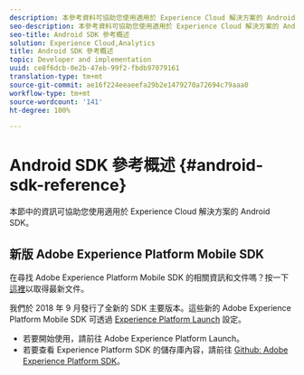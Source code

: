 ```yaml
---
description: 本參考資料可協助您使用適用於 Experience Cloud 解決方案的 Android SDK。
seo-description: 本參考資料可協助您使用適用於 Experience Cloud 解決方案的 Android SDK。
seo-title: Android SDK 參考概述
solution: Experience Cloud,Analytics
title: Android SDK 參考概述
topic: Developer and implementation
uuid: ce8f6dcb-0e2b-47eb-99f2-fbdb97079161
translation-type: tm+mt
source-git-commit: ae16f224eeaeefa29b2e1479270a72694c79aaa0
workflow-type: tm+mt
source-wordcount: '141'
ht-degree: 100%

---
```



# Android SDK 參考概述 {#android-sdk-reference}

本節中的資訊可協助您使用適用於 Experience Cloud 解決方案的 Android SDK。

## 新版 Adobe Experience Platform Mobile SDK

在尋找 Adobe Experience Platform Mobile SDK 的相關資訊和文件嗎？按一下[這裡](https://aep-sdks.gitbook.io/docs/)以取得最新文件。

我們於 2018 年 9 月發行了全新的 SDK 主要版本。這些新的 Adobe Experience Platform Mobile SDK 可透過 [Experience Platform Launch](https://www.adobe.com/tw/experience-platform/launch.html) 設定。

* 若要開始使用，請前往 Adobe Experience Platform Launch。
* 若要查看 Experience Platform SDK 的儲存庫內容，請前往 [Github: Adobe Experience Platform SDK](https://github.com/Adobe-Marketing-Cloud/acp-sdks)。
